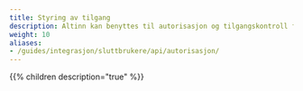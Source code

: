 ```yaml
---
title: Styring av tilgang
description: Altinn kan benyttes til autorisasjon og tilgangskontroll for eksterne tjenester, altså tjenester på andre nettsteder. Denne funksjonaliteten kalles "Styring av tilgang" 
weight: 10
aliases:
- /guides/integrasjon/sluttbrukere/api/autorisasjon/
---
```



{{% children description="true" %}}
